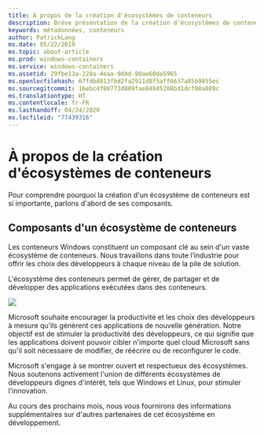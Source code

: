 ```yaml
---
title: À propos de la création d'écosystèmes de conteneurs
description: Brève présentation de la création d'écosystèmes de conteneurs
keywords: métadonnées, conteneurs
author: PatrickLang
ms.date: 05/22/2019
ms.topic: about-article
ms.prod: windows-containers
ms.service: windows-containers
ms.assetid: 29fbe13a-228a-4eaa-9d4d-90ae60da5965
ms.openlocfilehash: 67fdbd813fbd2fa2911d8f5aff6637a85b9855ec
ms.sourcegitcommit: 16ebc4f00773d809fae84845208bd1dcf08a889c
ms.translationtype: HT
ms.contentlocale: fr-FR
ms.lasthandoff: 04/24/2020
ms.locfileid: "77439316"
---
```

# <a name="about-building-container-ecosystems"></a>À propos de la création d'écosystèmes de conteneurs

Pour comprendre pourquoi la création d'un écosystème de conteneurs est si importante, parlons d'abord de ses composants.

## <a name="components-of-a-container-ecosystem"></a>Composants d'un écosystème de conteneurs

Les conteneurs Windows constituent un composant clé au sein d'un vaste écosystème de conteneurs. Nous travaillons dans toute l’industrie pour offrir les choix des développeurs à chaque niveau de la pile de solution.

L'écosystème des conteneurs permet de gérer, de partager et de développer des applications exécutées dans des conteneurs.

![](media/containerEcosystem.png)

Microsoft souhaite encourager la productivité et les choix des développeurs à mesure qu’ils génèrent ces applications de nouvelle génération. Notre objectif est de stimuler la productivité des développeurs, ce qui signifie que les applications doivent pouvoir cibler n'importe quel cloud Microsoft sans qu'il soit nécessaire de modifier, de réécrire ou de reconfigurer le code.

Microsoft s'engage à se montrer ouvert et respectueux des écosystèmes. Nous soutenons activement l'union de différents écosystèmes de développeurs dignes d'intérêt, tels que Windows et Linux, pour stimuler l'innovation.

Au cours des prochains mois, nous vous fournirons des informations supplémentaires sur d'autres partenaires de cet écosystème en développement.